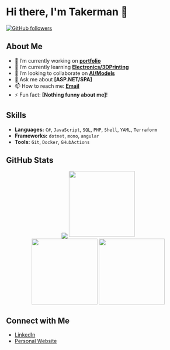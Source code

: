 # Hi there, I'm Takerman 👋

[![GitHub followers](https://img.shields.io/github/followers/Takerman?label=Follow&style=social)](https://github.com/Takerman)

## About Me

- 🔭 I’m currently working on **[portfolio](https://github.com/Takerman/app-portfolio)**
- 🌱 I’m currently learning **[Electronics/3DPrinting](https://www.udemy.com/course/3d-rundown/?couponCode=ST21MT121624)**
- 👯 I’m looking to collaborate on **[AI/Models](https://github.com/Takerman/app-ai-playground)**
- 💬 Ask me about **[ASP.NET/SPA]**
- 📫 How to reach me: **[Email](mailto:tivanov@takerman.net)**
- ⚡ Fun fact: **[Nothing funny about me]**!

## Skills

- **Languages:** `C#`, `JavaScript`, `SQL`, `PHP`, `Shell`, `YAML`, `Terraform`
- **Frameworks:** `dotnet`, `mono`, `angular`
- **Tools:** `Git`, `Docker`, `GHubActions`

## GitHub Stats

<div align="center">
  <img align="center" src="https://github-readme-stats.vercel.app/api?username=Takerman&show_icons=true&theme=nord_dark" />
  <img height="180em" src="https://github-profile-summary-cards.vercel.app/api/cards/profile-details?username=takerman&theme=nord_dark" />
  <br/>
  <img height="180em" src="https://github-profile-summary-cards.vercel.app/api/cards/repos-per-language?username=takerman&theme=nord_dark" />
  <img height="180em" src="https://github-profile-summary-cards.vercel.app/api/cards/most-commit-language?username=takerman&theme=nord_dark" />
</div>

## Connect with Me

- [LinkedIn](https://www.linkedin.com/in/tanyo-ivanov/)
- [Personal Website](https://tanyoivanov.net)
